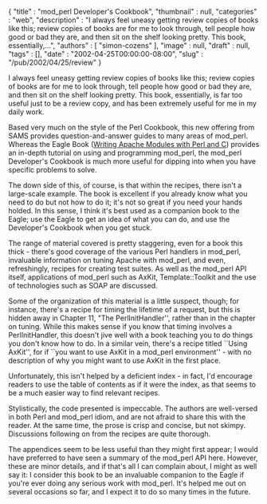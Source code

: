 {
   "title" : "mod_perl Developer's Cookbook",
   "thumbnail" : null,
   "categories" : "web",
   "description" : "I always feel uneasy getting review copies of books like this; review copies of books are for me to look through, tell people how good or bad they are, and then sit on the shelf looking pretty. This book, essentially,...",
   "authors" : [
      "simon-cozens"
   ],
   "image" : null,
   "draft" : null,
   "tags" : [],
   "date" : "2002-04-25T00:00:00-08:00",
   "slug" : "/pub/2002/04/25/review"
}





I always feel uneasy getting review copies of books like this; review
copies of books are for me to look through, tell people how good or bad
they are, and then sit on the shelf looking pretty. This book,
essentially, is far too useful just to be a review copy, and has been
extremely useful for me in my daily work.

Based very much on the style of the Perl Cookbook, this new offering
from SAMS provides question-and-answer guides to many areas of
mod\_perl. Whereas the Eagle Book ([Writing Apache Modules with Perl and
C](http://www.oreilly.com/catalog/wrapmod/)) provides an in-depth
tutorial on using and programming mod\_perl, the mod\_perl Developer's
Cookbook is much more useful for dipping into when you have specific
problems to solve.

The down side of this, of course, is that within the recipes, there
isn't a large-scale example. The book is excellent if you already know
what you need to do but not how to do it; it's not so great if you need
your hands holded. In this sense, I think it's best used as a companion
book to the Eagle; use the Eagle to get an idea of what you can do, and
use the Developer's Cookbook when you get stuck.

The range of material covered is pretty staggering, even for a book this
thick - there's good coverage of the various Perl handlers in mod\_perl,
invaluable information on tuning Apache with mod\_perl, and even,
refreshingly, recipes for creating test suites. As well as the mod\_perl
API itself, applications of mod\_perl such as AxKit, Template::Toolkit
and the use of technologies such as SOAP are discussed.

Some of the organization of this material is a little suspect, though;
for instance, there's a recipe for timing the lifetime of a request, but
this is hidden away in Chapter 11, "The PerlInitHandler'', rather than
in the chapter on tuning. While this makes sense if you know that timing
involves a PerlInitHandler, this doesn't jive well with a book teaching
you to do things you don't know how to do. In a similar vein, there's a
recipe titled \`\`Using AxKit'', for if \`\`you want to use AxKit in a
mod\_perl environment'' - with no description of why you might want to
use AxKit in the first place.

Unfortunately, this isn't helped by a deficient index - in fact, I'd
encourage readers to use the table of contents as if it were the index,
as that seems to be a much easier way to find relevant recipes.

Stylistically, the code presented is impeccable. The authors are
well-versed in both Perl and mod\_perl idiom, and are not afraid to
share this with the reader. At the same time, the prose is crisp and
concise, but not skimpy. Discussions following on from the recipes are
quite thorough.

The appendices seem to be less useful than they might first appear; I
would have preferred to have seen a summary of the mod\_perl API here.
However, these are minor details, and if that's all I can complain
about, I might as well say it: I consider this book to be an invaluable
companion to the Eagle if you're ever doing any serious work with
mod\_perl. It's helped me out on several occasions so far, and I expect
it to do so many times in the future.


